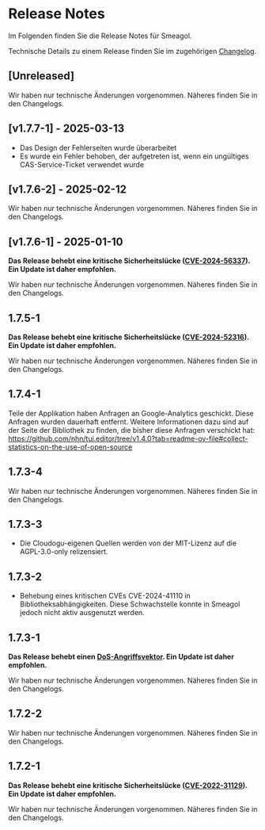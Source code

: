 # Release Notes

Im Folgenden finden Sie die Release Notes für Smeagol. 

Technische Details zu einem Release finden Sie im zugehörigen [Changelog](https://docs.cloudogu.com/de/docs/dogus/smeagol/CHANGELOG/).

## [Unreleased]
Wir haben nur technische Änderungen vorgenommen. Näheres finden Sie in den Changelogs.

## [v1.7.7-1] - 2025-03-13

- Das Design der Fehlerseiten wurde überarbeitet
- Es wurde ein Fehler behoben, der aufgetreten ist, wenn ein ungültiges CAS-Service-Ticket verwendet wurde

## [v1.7.6-2] - 2025-02-12

Wir haben nur technische Änderungen vorgenommen. Näheres finden Sie in den Changelogs.

## [v1.7.6-1] - 2025-01-10

**Das Release behebt eine kritische Sicherheitslücke ([CVE-2024-56337](https://github.com/advisories/GHSA-27hp-xhwr-wr2m)). Ein Update ist daher empfohlen.**

Wir haben nur technische Änderungen vorgenommen. Näheres finden Sie in den Changelogs.

## 1.7.5-1

**Das Release behebt eine kritische Sicherheitslücke ([CVE-2024-52316](https://github.com/advisories/GHSA-xcpr-7mr4-h4xq)). Ein Update ist daher empfohlen.**

Wir haben nur technische Änderungen vorgenommen. Näheres finden Sie in den Changelogs.


## 1.7.4-1
Teile der Applikation haben Anfragen an Google-Analytics geschickt. Diese Anfragen wurden dauerhaft entfernt.
Weitere Informationen dazu sind auf der Seite der Bibliothek zu finden, die bisher diese Anfragen verschickt hat: https://github.com/nhn/tui.editor/tree/v1.4.0?tab=readme-ov-file#collect-statistics-on-the-use-of-open-source

## 1.7.3-4
Wir haben nur technische Änderungen vorgenommen. Näheres finden Sie in den Changelogs.

## 1.7.3-3
- Die Cloudogu-eigenen Quellen werden von der MIT-Lizenz auf die AGPL-3.0-only relizensiert.

## 1.7.3-2
* Behebung eines kritischen CVEs CVE-2024-41110 in Bibliotheksabhängigkeiten. Diese Schwachstelle konnte in Smeagol jedoch nicht aktiv ausgenutzt werden.

## 1.7.3-1

**Das Release behebt einen [DoS-Angriffsvektor](https://security.snyk.io/vuln/SNYK-JAVA-COMFASTERXMLJACKSONCORE-7569538). Ein Update ist daher empfohlen.**

Wir haben nur technische Änderungen vorgenommen. Näheres finden Sie in den Changelogs.

## 1.7.2-2

Wir haben nur technische Änderungen vorgenommen. Näheres finden Sie in den Changelogs.

## 1.7.2-1

**Das Release behebt eine kritische Sicherheitslücke ([CVE-2022-31129](https://nvd.nist.gov/vuln/detail/CVE-2022-31129)). Ein Update ist daher empfohlen.**

Wir haben nur technische Änderungen vorgenommen. Näheres finden Sie in den Changelogs.
